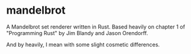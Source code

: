 # mandelbrot
A Mandelbrot set renderer written in Rust. Based heavily on chapter 1 of "Programming Rust" by Jim Blandy and Jason Orendorff.

And by heavily, I mean with some slight cosmetic differences.
